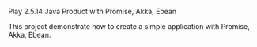 Play 2.5.14 Java Product with Promise, Akka, Ebean

This project demonstrate how to create a simple  application with Promise, Akka, Ebean. 
